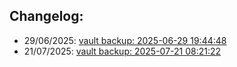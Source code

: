 
## Changelog:
 - 29/06/2025: [vault backup: 2025-06-29 19:44:48](https://github.com/bolokoz/yurio/commit/d88a532981e24fe234da4fda818ccc03e95b5a0d)
 - 21/07/2025: [vault backup: 2025-07-21 08:21:22](https://github.com/bolokoz/yurio/commit/74f14b685bbe574cde03c108e58372ae9d9c6979)
